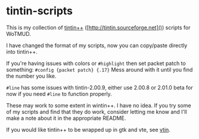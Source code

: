 tintin-scripts
==============

This is my collection of [tintin++](http://tintin.sourceforge.net) ([http://tintin.sourceforge.net]()) scripts for WoTMUD.

I have changed the format of my scripts, now you can copy/paste directly into tintin++.

If you're having issues with colors or `#highlight` then set packet patch to something: 
`#config {packet patch} {.17}` Mess around with it until you find the number you like.

`#line` has some issues with tintin-2.00.9, either use 2.00.8 or 2.01.0 beta 
for now if you need `#line` to function properly.

These may work to some extent in wintin++. I have no idea. If you try some of my scripts
and find that they do work, consider letting me know and I'll make a note about it in
the appropriate README.

If you would like tintin++ to be wrapped up in gtk and vte, see
[vtin](https://github.com/rascul/vtin).

